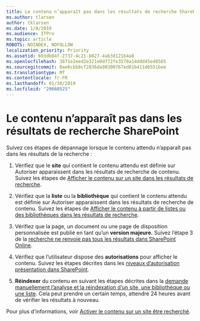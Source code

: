 ```yaml
---
title: Le contenu n’apparaît pas dans les résultats de recherche SharePoint
ms.author: tlarsen
author: tklarsen
ms.date: 1/8/2019
ms.audience: ITPro
ms.topic: article
ROBOTS: NOINDEX, NOFOLLOW
localization_priority: Priority
ms.assetid: 693db84f-2737-4c21-b027-4ab3d121b4a8
ms.openlocfilehash: 3871e2eed2e321e0df72fe3578a14ddd45ed8565
ms.sourcegitcommit: 0ae6cbb8cf2836da98300767ed81b411d6551bee
ms.translationtype: MT
ms.contentlocale: fr-FR
ms.lasthandoff: 01/30/2019
ms.locfileid: "29660525"
---
```

# <a name="content-doesnt-appear-in-sharepoint-search-results"></a>Le contenu n’apparaît pas dans les résultats de recherche SharePoint

Suivez ces étapes de dépannage lorsque le contenu attendu n’apparaît pas dans les résultats de la recherche :
  
1. Vérifiez que le **site** qui contient le contenu attendu est définie sur Autoriser apparaissent dans les résultats de recherche de contenu. Suivez les étapes de [Afficher le contenu sur un site dans les résultats de recherche](https://docs.microsoft.com/sharepoint/make-site-content-searchable#show-content-on-a-site-in-search-results).
    
2. Vérifiez que la **liste** ou la **bibliothèque** qui contient le contenu attendu est définie sur Autoriser apparaissent dans les résultats de recherche de contenu. Suivez les étapes de [Afficher le contenu à partir de listes ou des bibliothèques dans les résultats de recherche](https://docs.microsoft.com/sharepoint/make-site-content-searchable#show-content-from-lists-or-libraries-in-search-results). 
    
3. Vérifiez que la page, un document ou une page de disposition personnalisée est publié en tant qu’un **version majeure.** Suivez l’étape 3 de la [recherche ne renvoie pas tous les résultats dans SharePoint Online](https://go.microsoft.com/fwlink/?linkid=874525).
    
4. Vérifiez que l’utilisateur dispose des **autorisations** pour afficher le contenu. Suivez les étapes décrites dans les [niveaux d’autorisation présentation dans SharePoint](https://go.microsoft.com/fwlink/?linkid=867071).
    
5. **Réindexer** du contenu en suivant les étapes décrites dans la [demande manuellement l’analyse et la réindexation d’un site, une bibliothèque ou une liste](https://docs.microsoft.com/sharepoint/crawl-site-content). Cela peut prendre un certain temps, attendre 24 heures avant de vérifier les résultats à nouveau.
    
Pour plus d’informations, voir [Activer le contenu sur un site être recherché](https://docs.microsoft.com/sharepoint/make-site-content-searchable). 
  

